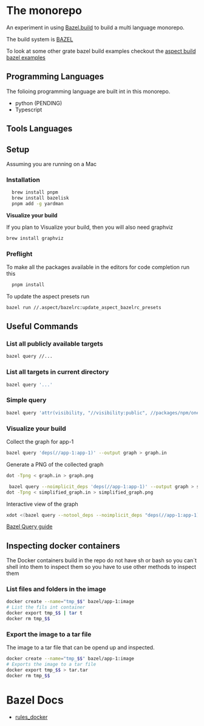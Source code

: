 # The monorepo

An experiment in using [Bazel.build] to build a multi language monorepo.

The build system is [BAZEL](https://bazel.build/)

To look at some other grate bazel build examples checkout the [aspect build
bazel examples](https://github.com/aspect-build/bazel-examples)


## Programming Languages

The folioing programming language are built int in this monorepo.

- python (PENDING)
- Typescript

## Tools Languages

## Setup

Assuming you are running on a Mac

### Installation

```bash
  brew install pnpm
  brew install bazelisk
  pnpm add -g yardman
```

**Visualize your build**

If you plan to Visualize your build, then you will also need graphviz

```bash
brew install graphviz
```

### Preflight

To make all the packages available in the editors for code completion run this

```bash
  pnpm install
```

To update the aspect presets run

```bash
bazel run //.aspect/bazelrc:update_aspect_bazelrc_presets
```

## Useful Commands

###  List all publicly available targets

```bash
bazel query //...
```
### List all targets in current directory

```bash
bazel query '...'
```

### Simple query

```bash
bazel query 'attr(visibility, "//visibility:public", //packages/npm/one:*)'
```

### Visualize your build

Collect the graph for app-1

```bash
bazel query 'deps(//app-1:app-1)' --output graph > graph.in
```

Generate a PNG of the collected graph

```bash
dot -Tpng < graph.in > graph.png
```

```bash
 bazel query --noimplicit_deps 'deps(//app-1:app-1)' --output graph > simplified_graph.in
dot -Tpng < simplified_graph.in > simplified_graph.png
```

Interactive view of the graph
```bash
xdot <(bazel query --notool_deps --noimplicit_deps "deps(//app-1:app-1)"  --output graph)
```

[Bazel Query guide](https://bazel.build/query/guide)

## Inspecting docker containers

The Docker containers build in the repo do not have sh or bash so you can´t
shell into them to inspect them so you have to use other methods to inspect them

### List files and folders in the image

```bash
docker create --name="tmp_$$" bazel/app-1:image
# List the fils int container
docker export tmp_$$ | tar t
docker rm tmp_$$
```

### Export the image to a tar file

The image to a tar file that can be opend up and inspected.

```bash
docker create --name="tmp_$$" bazel/app-1:image
# Exports the image to a tar file
docker export tmp_$$ > tar.tar
docker rm tmp_$$
```

# Bazel Docs

- [rules_docker](https://github.com/bazelbuild/rules_docker/blob/master/docs/container.md)

[Bazel.build]: https://bazel.build/
